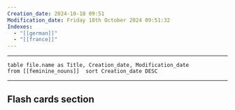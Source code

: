```yaml
---
Creation_date: 2024-10-18 09:51
Modification_date: Friday 18th October 2024 09:51:32
Indexes:
  - "[[german]]"
  - "[[france]]"
---
```


----



```dataview
table file.name as Title, Creation_date, Modification_date
from [[feminine_nouns]]  sort Creation_date DESC
```























---
## Flash cards section
